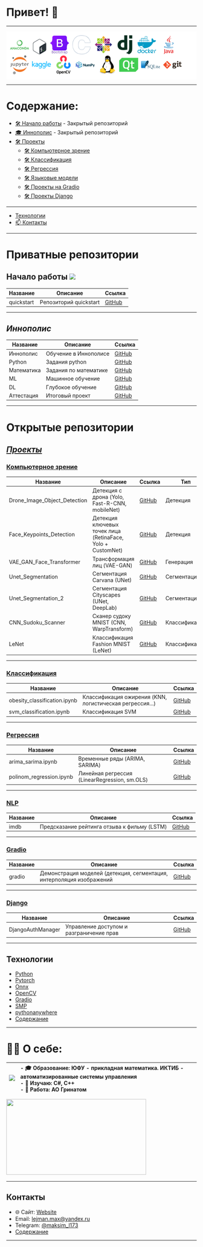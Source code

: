 <!--
**MALeyman/MALeyman** is a ✨ _special_ ✨ repository because its `README.md` (this file) appears on your GitHub profile.

Here are some ideas to get you started:

- 🔭 I’m currently working on ...
- 🌱 I’m currently learning ...
- 👯 I’m looking to collaborate on ...
- 🤔 I’m looking for help with ...
- 💬 Ask me about ...
- 📫 How to reach me: ...
- 😄 Pronouns: ...
- ⚡ Fun fact: ...
| Эмодзи | Назначение                         | Пример использования                     |
| ------ | ---------------------------------- | ---------------------------------------- |
| 👋     | Приветствие                        | `# Привет, я Максим 👋`                  |
| 🌱     | Что изучаю сейчас                  | `🌱 Сейчас изучаю: React, TypeScript`    |
| 🔭     | Над чем работаю                    | `🔭 Сейчас работаю над pet-проектом`     |
| 💼     | Работа / компания                  | `💼 Работаю в @Yandex`                   |
| 🎓     | Образование                        | `🎓 Студент СПбГУ, факультет математики` |
| 📫     | Контакты                           | `📫 Как связаться: maksim@mail.com`      |
| ⚡      | Интересный факт / суперспособность | `⚡ Быстро учусь и люблю рефакторинг`     |
| 🛠️    | Стек / инструменты                 | `🛠️ Стек: React, Node.js, PostgreSQL`   |
| 📊     | Статистика GitHub                  | `📊 Моя статистика:`                     |
| 🧠     | Области интересов                  | `🧠 Интересы: ML, нейросети, UI/UX`      |
| 📍     | Геолокация                         | `📍 Санкт-Петербург, Россия`             |
| ✨      | Дополнительно / хайлайты           | `✨ Победитель хакатона VK Mini Apps`     |
| 🚀     | Запуск проекта / достижения        | `🚀 Запустил свой первый Telegram-бот`   |
| 🔗     | Ссылки                             | `🔗 [LinkedIn](...) [Telegram](...)`     |
-->

# Привет! 👋   
------------

<div style="background-color: white; padding: 10px;">
  <img src="https://github.com/devicons/devicon/blob/master/icons/anaconda/anaconda-original-wordmark.svg" title="Anaconda" alt="Anaconda" width="50" height="50"/>&nbsp;
  <img src="https://github.com/devicons/devicon/blob/master/icons/bash/bash-original.svg" title="bash" alt="bash" width="40" height="40"/>&nbsp;
  <img src="https://github.com/devicons/devicon/blob/master/icons/bootstrap/bootstrap-original-wordmark.svg" title="Bootstrap" alt="Bootstrap" width="50" height="50"/>&nbsp;
  <img src="https://github.com/devicons/devicon/blob/master/icons/c/c-line.svg" title="Си" alt="Си" width="50" height="50"/>&nbsp;
  <img src="https://github.com/devicons/devicon/blob/master/icons/centos/centos-original.svg" title="Centos" alt="Centos" width="50" height="50"/>&nbsp;
  <img src="https://github.com/devicons/devicon/blob/master/icons/django/django-plain.svg" title="Django" alt="Django " width="50" height="50"/>&nbsp;
  <img src="https://github.com/devicons/devicon/blob/master/icons/docker/docker-plain-wordmark.svg"  title="docker" alt="docker" width="50" height="50"/>&nbsp;
  <img src="https://github.com/devicons/devicon/blob/master/icons/java/java-original-wordmark.svg" title="Java" alt="java" width="50" height="50"/>&nbsp;
  <img src="https://github.com/devicons/devicon/blob/master/icons/jupyter/jupyter-original-wordmark.svg" title="jupyter" alt="jupyter" width="50" height="50"/>&nbsp;
  <img src="https://github.com/devicons/devicon/blob/master/icons/kaggle/kaggle-original-wordmark.svg" title="kaggle" alt="kaggle" width="50" height="50"/>&nbsp;
  <img src="https://github.com/devicons/devicon/blob/master/icons/opencv/opencv-original-wordmark.svg" title="OpenCv"  alt="OpenCv" width="50" height="50"/>&nbsp;
  <img src="https://github.com/devicons/devicon/blob/master/icons/numpy/numpy-original-wordmark.svg" title="NumPy"  alt="NumPy" width="50" height="50"/>&nbsp;
  <img src="https://github.com/devicons/devicon/blob/master/icons/linux/linux-original.svg" title="Linux" alt="linux" width="50" height="50"/>&nbsp;
  <img src="https://github.com/devicons/devicon/blob/master/icons/qt/qt-original.svg" title="Qt" alt="Qt" width="50" height="50"/>&nbsp;
  <img src="https://github.com/devicons/devicon/blob/master/icons/sqlite/sqlite-original-wordmark.svg" title="SQLite" alt="SQLite" width="50" height="50"/>&nbsp;
  <img src="https://github.com/devicons/devicon/blob/master/icons/git/git-original-wordmark.svg" title="Git" **alt="Git" width="50" height="50"/>
</div>

-------------

# Содержание:
- [🛠️ Начало работы](#начало-работы)  - Закрытый репозиторий
- [🎓 Иннополис](#иннополис) - Закрытый репозиторий
- [🛠️ Проекты](#проекты)
  - [🛠️ Компьютерное зрение](#Компьютерное-зрение)
  - [🛠️ Классификация](#Классификация)
  - [🛠️ Регрессия](#Регрессия)
  - [🛠️ Языковые модели](#NLP)
  - [🛠️ Проекты на Gradio](#Gradio)
  - [🛠️ Проекты Django](#Django)

------
- [Технологии](#Технологии)
- [📫 Контакты](#Контакты)

----------------------

# **Приватные репозитории**

## Начало работы  <img src="https://media.giphy.com/media/WUlplcMpOCEmTGBtBW/giphy.gif" width="60">

| Название                   | Описание                       | Ссылка                           |
|----------------------------|--------------------------------|----------------------------------------------|
| quickstart                 |Репозиторий quickstart          | [GitHub](https://github.com/MALeyman/dev-quickstart/tree/main) |


--------------------------------

## ___Иннополис___

| Название                   | Описание                       | Ссылка                           |
|----------------------------|--------------------------------|----------------------------------------------|
| Иннополис                  |Обучение в Иннополисе           | [GitHub](https://github.com/MALeyman/MAKSIM/tree/main)  |
| Python                     |Задания python                  | [GitHub](https://github.com/MALeyman/MAKSIM/tree/main/Python)  |
| Математика                 |Задания по математике           | [GitHub](https://github.com/MALeyman/MAKSIM/tree/main/Mathematics)  |
| ML                         |Машинное обучение               | [GitHub](https://github.com/MALeyman/MAKSIM/tree/main/ML)  |
| DL                         |Глубокое обучение               | [GitHub](https://github.com/MALeyman/MAKSIM/tree/main/DL)  |
| Аттестация                 |Итоговый проект                 | [GitHub](https://github.com/MALeyman/MAKSIM/tree/main/Attestation)  |


---------------------------------------------------------

# Открытые репозитории

## [___Проекты___](https://github.com/MALeyman/projects/tree/main)

###  [Компьютерное зрение](https://github.com/MALeyman/projects/tree/main/ML/CV)

| Название                   | Описание                       | Ссылка                                       |     Тип                           |
|----------------------------|--------------------------------|----------------------------------------------|-----------------------------------|
| Drone_Image_Object_Detection |Детекция с дрона (Yolo, Fast-R-CNN, mobileNet)     | [GitHub](https://github.com/MALeyman/projects/tree/main/ML/CV/Drone_Image_Object_Detection)  | Детекция |
| Face_Keypoints_Detection     |Детекция ключевых точек лица (RetinaFace, Yolo + CustomNet) | [GitHub](https://github.com/MALeyman/projects/tree/main/ML/CV/Face_Keypoints_Detection)  | Детекция  |
| VAE_GAN_Face_Transformer     |Трансформация лиц (VAE-GAN)     | [GitHub](https://github.com/MALeyman/projects/blob/main/ML/CV/VAE_GAN_Face_Transformer/vae_gan.ipynb)  | Генерация  |
| Unet_Segmentation           |Сегментация Carvana (UNet)           | [GitHub](https://github.com/MALeyman/projects/blob/main/ML/CV/Unet_Segmentation/unet_segmentation.ipynb)  | Сегментация |
| Unet_Segmentation_2         |Сегментация Cityscapes  (UNet, DeepLab)           | [GitHub](https://github.com/MALeyman/projects/tree/main/ML/CV/Unet_Segmentation_2)  | Сегментация |
| CNN_Sudoku_Scanner        |Сканер судоку MNIST (CNN, WarpTransform)      | [GitHub](https://github.com/MALeyman/projects/blob/main/ML/CV/CNN_Sudoku_Scanner/sudoku_scanner.ipynb)  | Классификация |
| LeNet        | Классификация Fashion MNIST (LeNet)      | [GitHub](https://github.com/MALeyman/projects/blob/main/ML/CV/LeNet/LeNet.ipynb)  | Классификация |
------------------------

### [Классификация](https://github.com/MALeyman/projects/tree/main/ML/Classification)  

| Название                   | Описание                       | Ссылка                           |
|----------------------------|--------------------------------|----------------------------------------------|
| obesity_classification.ipynb   | Классификация ожирения (KNN, логистическая регрессия...)  | [GitHub](https://github.com/MALeyman/projects/blob/main/ML/Classification/obesity_classification/obesity_classification.ipynb)  |
| svm_classification.ipynb | Классификация   SVM | [GitHub](https://github.com/MALeyman/projects/blob/main/ML/Classification/SVM/svm_classification.ipynb)  | 

----------------------

###  [Регрессия](https://github.com/MALeyman/projects/tree/main/ML/Regression)

| Название                   | Описание                       | Ссылка                           |
|----------------------------|--------------------------------|----------------------------------------------|
| arima_sarima.ipynb   | Временные ряды  (ARIMA, SARIMA)  | [GitHub](https://github.com/MALeyman/projects/blob/main/ML/Regression/ARIMA_SARIMA/arima_sarima.ipynb)  |
| polinom_regression.ipynb  | Линейная регрессия (LinearRegression, sm.OLS)  | [GitHub](https://github.com/MALeyman/projects/blob/main/ML/Regression/Linear_Regression/polinom_regression.ipynb)  |

-------------------------------   

###  [NLP](https://github.com/MALeyman/projects/tree/main/ML/NLP)

| Название                   | Описание                       | Ссылка                           |
|----------------------------|--------------------------------|----------------------------------------------|
| imdb   | Предсказание рейтинга отзыва к фильму  (LSTM)  | [GitHub](https://github.com/MALeyman/projects/tree/main/ML/NLP/imdb)  |


-------------------------------   

###  [Gradio](https://github.com/MALeyman/projects/tree/main/Gradio)

| Название                   | Описание                       | Ссылка                           |
|----------------------------|--------------------------------|----------------------------------------------|
| gradio   | Демонстрация моделей (детекция, сегментация, интерполяция изображений  | [GitHub](https://github.com/MALeyman/projects/blob/main/Gradio/gradio_projects/main.ipynb)  |

----------------------

###  [Django](https://github.com/MALeyman/projects/tree/main/Django)

| Название                   | Описание                       | Ссылка                           |
|----------------------------|--------------------------------|----------------------------------------------|
| DjangoAuthManager   |   Управление доступом и разграничение прав   | [GitHub](https://github.com/MALeyman/projects/tree/main/Django/DjangoAuthManager)  |




------------------------  

## Технологии  
- [Python](https://www.python.org/)  
- [Pytorch](https://pytorch.org/)
- [Onnx](https://onnx.ai/)
- [OpenCV](https://opencv.org/)
- [Gradio](https://www.gradio.app/)  
- [SMP](https://smp.readthedocs.io/en/latest/models.html)
- [pythonanywhere](https://www.pythonanywhere.com/)
- [Содержание](#Содержание) 

-------------------------


# 👨‍💻 О себе:   


| <img src="https://media.giphy.com/media/M9gbBd9nbDrOTu1Mqx/giphy.gif" width="100"/> |  - 🎓 Образование: ЮФУ - прикладная математика. ИКТИБ - автоматизированные системы управления<br>- 🌱 Изучаю: C#, C++<br>- 💼 Работа: АО Гринатом |
|:---|:---|


<img src="https://media.giphy.com/media/dWesBcTLavkZuG35MI/giphy.gif" width="370" height="200"/>

-------------------
## Контакты
- 🌐 Сайт: [Website](https://leimansite.pythonanywhere.com/)  
- Email: lejman.max@yandex.ru  
- Telegram: [@maksim_l173](https://t.me/maksim_l173)  
- [Содержание](#Содержание)

-----------------------------
